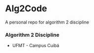 # Alg2Code
A personal repo for algorithm 2 discipline


### Algorithm 2 Discipline
* UFMT - Campus Cuibá
